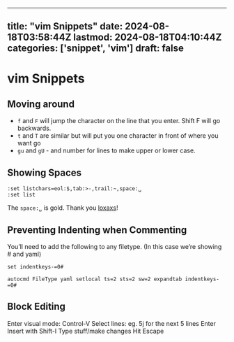 
---
title: "vim Snippets"
date: 2024-08-18T03:58:44Z
lastmod: 2024-08-18T04:10:44Z
categories: ['snippet', 'vim']
draft: false
---


# vim Snippets
## Moving around
* `f` and `F` will jump the character on the line that you enter. Shift F will go backwards.
* `t` and `T` are similar but will put you one character in front of where you want go
* `gu` and `gU` - and number for lines to make upper or lower case.

## Showing Spaces
```
:set listchars=eol:$,tab:>-,trail:~,space:␣
:set list
```

The `space:␣` is gold. Thank you [loxaxs](https://askubuntu.com/questions/74485/how-to-display-hidden-characters-in-vim#comment1621885_74503)!

## Preventing Indenting when Commenting
You’ll need to add the following to any filetype. (In this case we’re showing # and yaml)
```
set indentkeys-=0#

autocmd FileType yaml setlocal ts=2 sts=2 sw=2 expandtab indentkeys-=0#
```

## Block Editing

Enter visual mode: Control-V
Select lines: eg. 5j for the next 5 lines
Enter Insert with Shift-I
Type stuff/make changes
Hit Escape

<!-- #public #snippet #vim -->

<!-- {BearID:09311C43-4C73-4A67-B9F4-88E85BF628A3} -->
